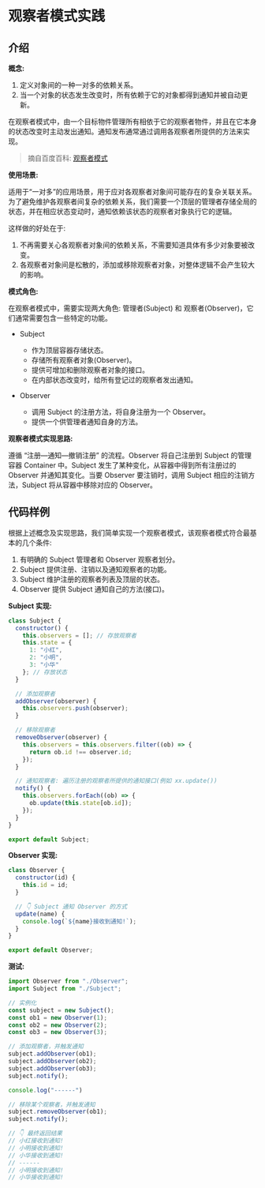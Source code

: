 # 观察者模式实践

## 介绍

**概念:**

1. 定义对象间的一种一对多的依赖关系。
2. 当一个对象的状态发生改变时，所有依赖于它的对象都得到通知并被自动更新。

在观察者模式中，由一个目标物件管理所有相依于它的观察者物件，并且在它本身的状态改变时主动发出通知。通知发布通常通过调用各观察者所提供的方法来实现。

> 摘自百度百科: [观察者模式](https://baike.baidu.com/item/%E8%A7%82%E5%AF%9F%E8%80%85%E6%A8%A1%E5%BC%8F/5881786)

**使用场景:**

适用于“一对多”的应用场景，用于应对各观察者对象间可能存在的复杂关联关系。
为了避免维护各观察者间复杂的依赖关系，我们需要一个顶层的管理者存储全局的状态，并在相应状态变动时，通知依赖该状态的观察者对象执行它的逻辑。

这样做的好处在于:

1. 不再需要关心各观察者对象间的依赖关系，不需要知道具体有多少对象要被改变。
2. 各观察者对象间是松散的，添加或移除观察者对象，对整体逻辑不会产生较大的影响。

**模式角色:**

在观察者模式中，需要实现两大角色: 管理者(Subject) 和 观察者(Observer)，它们通常需要包含一些特定的功能。

- Subject
  - 作为顶层容器存储状态。
  - 存储所有观察者对象(Observer)。
  - 提供可增加和删除观察者对象的接口。
  - 在内部状态改变时，给所有登记过的观察者发出通知。

- Observer
  - 调用 Subject 的注册方法，将自身注册为一个 Observer。
  - 提供一个供管理者通知自身的方法。

**观察者模式实现思路:**

遵循 “注册—通知—撤销注册” 的流程。Observer 将自己注册到 Subject 的管理容器 Container 中。Subject 发生了某种变化，从容器中得到所有注册过的 Observer 并通知其变化。当要 Observer 要注销时，调用 Subject 相应的注销方法，Subject 将从容器中移除对应的 Observer。

## 代码样例

根据上述概念及实现思路，我们简单实现一个观察者模式，该观察者模式符合最基本的几个条件:

1. 有明确的 Subject 管理者和 Observer 观察者划分。
2. Subject 提供注册、注销以及通知观察者的功能。
3. Subject 维护注册的观察者列表及顶层的状态。
4. Observer 提供 Subject 通知自己的方法(接口)。

**Subject 实现:**

```js
class Subject {
  constructor() {
    this.observers = []; // 存放观察者
    this.state = {
      1: "小红",
      2: "小明",
      3: "小华"
    }; // 存放状态
  }

  // 添加观察者
  addObserver(observer) {
    this.observers.push(observer);
  }

  // 移除观察者
  removeObserver(observer) {
    this.observers = this.observers.filter((ob) => {
      return ob.id !== observer.id;
    });
  }

  // 通知观察者: 遍历注册的观察者所提供的通知接口(例如 xx.update())
  notify() {
    this.observers.forEach((ob) => {
      ob.update(this.state[ob.id]);
    });
  }
}

export default Subject;
```

**Observer 实现:**

```js
class Observer {
  constructor(id) {
    this.id = id;
  }

  // 👇 Subject 通知 Observer 的方式
  update(name) {
    console.log(`${name}接收到通知!`);
  }
}

export default Observer;
```

**测试:**

```js
import Observer from "./Observer";
import Subject from "./Subject";

// 实例化
const subject = new Subject();
const ob1 = new Observer(1);
const ob2 = new Observer(2);
const ob3 = new Observer(3);

// 添加观察者，并触发通知
subject.addObserver(ob1);
subject.addObserver(ob2);
subject.addObserver(ob3);
subject.notify();

console.log("------")

// 移除某个观察者，并触发通知
subject.removeObserver(ob1);
subject.notify();

// 👇 最终返回结果
// 小红接收到通知! 
// 小明接收到通知! 
// 小华接收到通知! 
// ------
// 小明接收到通知! 
// 小华接收到通知!
```
